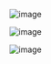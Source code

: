 ![image](https://github.com/user-attachments/assets/84d32e73-f64c-46f2-91a3-337b53c6db25)

![image](https://github.com/user-attachments/assets/d94a12cb-f956-4a8b-a6ab-ab360da0a715)

![image](https://github.com/user-attachments/assets/c5abc573-9af4-428f-9242-6a3f3f1f4528)
